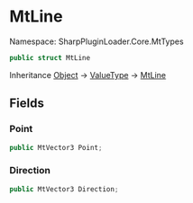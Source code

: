 # MtLine

Namespace: SharpPluginLoader.Core.MtTypes

```csharp
public struct MtLine
```

Inheritance [Object](https://docs.microsoft.com/en-us/dotnet/api/System.Object) → [ValueType](https://docs.microsoft.com/en-us/dotnet/api/System.ValueType) → [MtLine](./SharpPluginLoader.Core.MtTypes.MtLine.md)

## Fields

### **Point**

```csharp
public MtVector3 Point;
```

### **Direction**

```csharp
public MtVector3 Direction;
```

